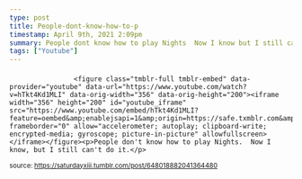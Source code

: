 ```yaml
---
type: post
title: People-dont-know-how-to-p
timestamp: April 9th, 2021 2:09pm
summary: People dont know how to play Nights  Now I know but I still cant do it
tags: ["Youtube"]
---
```

####
                    <figure class="tmblr-full tmblr-embed" data-provider="youtube" data-url="https://www.youtube.com/watch?v=hTkt4Kd1MLI" data-orig-width="356" data-orig-height="200"><iframe width="356" height="200" id="youtube_iframe" src="https://www.youtube.com/embed/hTkt4Kd1MLI?feature=oembed&amp;enablejsapi=1&amp;origin=https://safe.txmblr.com&amp;wmode=opaque" frameborder="0" allow="accelerometer; autoplay; clipboard-write; encrypted-media; gyroscope; picture-in-picture" allowfullscreen></iframe></figure><p>People don't know how to play Nights.  Now I know, but I still can't do it.</p>
                
                
                
                
                
                
                                
<small>source: https://saturdayxiii.tumblr.com/post/648018882041364480</small>